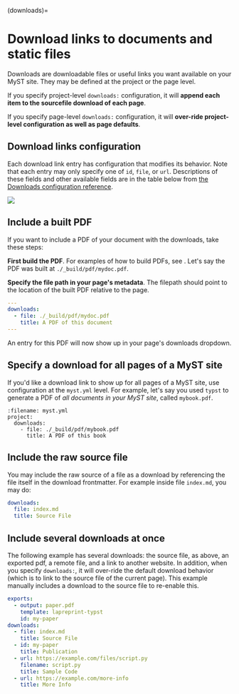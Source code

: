 (downloads)=
# Download links to documents and static files

Downloads are downloadable files or useful links you want available on your MyST site. They may be defined at the project or the page level.

If you specify project-level `downloads:` configuration, it will **append each item to the sourcefile download of each page**.

If you specify page-level `downloads:` configuration, it will **over-ride project-level configuration as well as page defaults**.

## Download links configuration

Each download link entry has configuration that modifies its behavior.
Note that each entry may only specify one of `id`, `file`, or `url`.
Descriptions of these fields and other available fields are in the table below from [the Downloads configuration reference](#frontmatter:downloads).

![](#table-frontmatter-downloads)

## Include a built PDF

If you want to include a PDF of your document with the downloads, take these steps:

**First build the PDF**. For examples of how to build PDFs, see [](creating-pdf-documents.md). Let's say the PDF was built at `./_build/pdf/mydoc.pdf`.

**Specify the file path in your page's metadata**. The filepath should point to the location of the built PDF relative to the page.

```yml
---
downloads:
  - file: ./_build/pdf/mydoc.pdf
    title: A PDF of this document
---
```

An entry for this PDF will now show up in your page's downloads dropdown.

## Specify a download for all pages of a MyST site

If you'd like a download link to show up for all pages of a MyST site, use configuration at the `myst.yml` level.
For example, let's say you used `typst` to generate a PDF of *all documents in your MyST site*, called `mybook.pdf`.

```{code-block} yaml
:filename: myst.yml
project:
  downloads:
    - file: ./_build/pdf/mybook.pdf
      title: A PDF of this book
```

## Include the raw source file

You may include the raw source of a file as a download by referencing the file itself in the download frontmatter. For example inside file `index.md`, you may do:

```yaml
downloads:
  file: index.md
  title: Source File
```

## Include several downloads at once

The following example has several downloads: the source file, as above, an exported pdf, a remote file, and a link to another website.
In addition, when you specify `downloads:`, it will over-ride the default download behavior (which is to link to the source file of the current page).
This example manually includes a download to the source file to re-enable this.


```yaml
exports:
  - output: paper.pdf
    template: lapreprint-typst
    id: my-paper
downloads:
  - file: index.md
    title: Source File
  - id: my-paper
    title: Publication
  - url: https://example.com/files/script.py
    filename: script.py
    title: Sample Code
  - url: https://example.com/more-info
    title: More Info
```